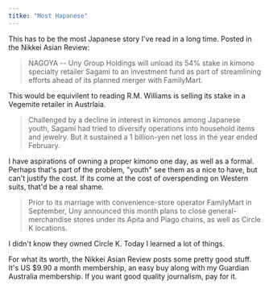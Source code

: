 ```yaml
---
titke: "Most Hapanese"
---
```


This has to be the most Japanese story I've read in a long time. Posted in the Nikkei Asian Review:

> NAGOYA -- Uny Group Holdings will unload its 54% stake in kimono specialty retailer Sagami to an investment fund as part of streamlining efforts ahead of its planned merger with FamilyMart.

This would be equivilent to reading R.M. Williams is selling its stake in a Vegemite retailer in Austrlaia.

> Challenged by a decline in interest in kimonos among Japanese youth, Sagami had tried to diversify operations into household items and jewelry. But it sustained a 1 billion-yen net loss in the year ended February.

I have aspirations of owning a proper kimono one day, as well as a formal. Perhaps that's part of the problem, "youth" see them as a nice to have, but can't justify the cost. If its come at the cost of overspending on Western suits, that'd be a real shame.

> Prior to its marriage with convenience-store operator FamilyMart in September, Uny announced this month plans to close general-merchandise stores under its Apita and Piago chains, as well as Circle K locations.

I didn't know they owned Circle K. Today I learned a lot of things.

For what its worth, the Nikkei Asian Review posts some pretty good stuff. It's US $9.90 a month membership, an easy buy along with my Guardian Australia membership. If you want good quality journalism, pay for it.

